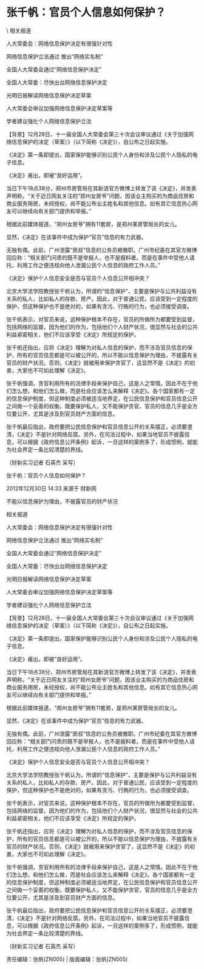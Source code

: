 # 张千帆：官员个人信息如何保护？  





\ 
相关报道

人大常委会：网络信息保护决定有很强针对性

网络信息保护立法通过 推出“网络实名制”

全国人大常委会通过“网络信息保护决定”

全国人大常委：尽快出台网络信息保护决定

光明日报解读网络信息保护决定草案

人大常委会审议加强网络信息保护决定草案等

学者建议强化个人网络信息保护立法

【背景】12月28日，十一届全国人大常委会第三十次会议审议通过《关于加强网络信息保护的决定（草案）》（以下简称《决定》），自公布之日起实施。

《决定》第一条即提出，国家保护能够识别公民个人身份和涉及公民个人隐私的电子信息。

《决定》甫出，即被“良好运用”。

当日下午18点38分，郑州市房管局在其新浪官方微博上转发了该《决定》，并发表声明称，“关于近日网友关注的“郑州女房爷”问题，因该业主购买的为商品住房和商业服务用房，未经授权，尚不能公布业主姓名和其他信息。如有其它信息热心网友可以继续向有关部门提供和举报。”

根据此前媒体报道，“郑州女房爷”拥有11套房，是郑州某房管局长的女儿。

显然，《决定》在该事件中成为保护“官员”信息的有力武器。

无独有偶。此前，广州泄露“房叔”信息的公务员被撤职。广州市纪委在其官方微博回应称：“相关部门问责的既不是举报人，也不是报料者。而是在事件中受他人请托，利用工作之便违规向他人泄漏公民个人信息的政府工作人员。”

《决定》保护个人信息安全是否与官员个人信息公开相冲突？

北京大学法学院教授张千帆认为，所谓的“信息保护”，主要是保护与公共利益没有关系的私人，比如私人的存款、房产。因此，对于普通公民，应该受到一定程度的保护，但这种保护也不是绝对的，如果有贪污、行贿的行为，也必须接受调查。

张千帆表示，对官员来说，这种保护根本不存在，官员的所做所为都要受到监督，包括网络的监督。因为他们的作为，包括他们个人财产状况，很显然与社会的公共利益紧密相关，他们不应该享受《决定》所规定的保护。

张千帆还指出，应将《决定》理解为对私人信息的保护，而不涉及官员信息的保护，所有的官员信息都是可以被公开的，所以不能以信息保护为理由，不披露有关官员的财产状况。否则，《决定》就被用来保护贪官了，这显然不是《决定》的初衷，大家也不可如此理解《决定》。

张千帆强调，贪官利用所有的法律手段来保护自己，这是人之常情。因此不在于他们怎么想，和他们怎么做，而是社会应该怎么来解释《决定》。各个国家都有一定的信息保护制度，但这种制度必须被适当地界定，在公民信息保护和官员信息公开之间做一个妥善的权衡。既要保护私人，又不能保护贪官，官员的信息几乎是全方位要公开，尤其是涉及到官员财产方面的信息。

张千帆最后指出，政府要把公民信息保护和官员信息公开的关系摆正，必须要澄清，《决定》不是针对网络反腐。另外，在司法过程中，如果当地官员不披露信息，可以根据《政府信息公开条例》起诉，一旦这样的案例多了，形成惯例，就能为社会界定一条比较清楚的界线。

（财新实习记者 石英杰 采写）


张千帆：官员个人信息如何保护？

2012年12月30日 14:33 来源于 财新网

不能以信息保护为理由，不披露官员的财产状况

相关报道

人大常委会：网络信息保护决定有很强针对性

网络信息保护立法通过 推出“网络实名制”

全国人大常委会通过“网络信息保护决定”

全国人大常委：尽快出台网络信息保护决定

光明日报解读网络信息保护决定草案

人大常委会审议加强网络信息保护决定草案等

学者建议强化个人网络信息保护立法

【背景】12月28日，十一届全国人大常委会第三十次会议审议通过《关于加强网络信息保护的决定（草案）》（以下简称《决定》），自公布之日起实施。

《决定》第一条即提出，国家保护能够识别公民个人身份和涉及公民个人隐私的电子信息。

《决定》甫出，即被“良好运用”。

当日下午18点38分，郑州市房管局在其新浪官方微博上转发了该《决定》，并发表声明称，“关于近日网友关注的“郑州女房爷”问题，因该业主购买的为商品住房和商业服务用房，未经授权，尚不能公布业主姓名和其他信息。如有其它信息热心网友可以继续向有关部门提供和举报。”

根据此前媒体报道，“郑州女房爷”拥有11套房，是郑州某房管局长的女儿。

显然，《决定》在该事件中成为保护“官员”信息的有力武器。

无独有偶。此前，广州泄露“房叔”信息的公务员被撤职。广州市纪委在其官方微博回应称：“相关部门问责的既不是举报人，也不是报料者。而是在事件中受他人请托，利用工作之便违规向他人泄漏公民个人信息的政府工作人员。”

《决定》保护个人信息安全是否与官员个人信息公开相冲突？

北京大学法学院教授张千帆认为，所谓的“信息保护”，主要是保护与公共利益没有关系的私人，比如私人的存款、房产。因此，对于普通公民，应该受到一定程度的保护，但这种保护也不是绝对的，如果有贪污、行贿的行为，也必须接受调查。

张千帆表示，对官员来说，这种保护根本不存在，官员的所做所为都要受到监督，包括网络的监督。因为他们的作为，包括他们个人财产状况，很显然与社会的公共利益紧密相关，他们不应该享受《决定》所规定的保护。

张千帆还指出，应将《决定》理解为对私人信息的保护，而不涉及官员信息的保护，所有的官员信息都是可以被公开的，所以不能以信息保护为理由，不披露有关官员的财产状况。否则，《决定》就被用来保护贪官了，这显然不是《决定》的初衷，大家也不可如此理解《决定》。

张千帆强调，贪官利用所有的法律手段来保护自己，这是人之常情。因此不在于他们怎么想，和他们怎么做，而是社会应该怎么来解释《决定》。各个国家都有一定的信息保护制度，但这种制度必须被适当地界定，在公民信息保护和官员信息公开之间做一个妥善的权衡。既要保护私人，又不能保护贪官，官员的信息几乎是全方位要公开，尤其是涉及到官员财产方面的信息。

张千帆最后指出，政府要把公民信息保护和官员信息公开的关系摆正，必须要澄清，《决定》不是针对网络反腐。另外，在司法过程中，如果当地官员不披露信息，可以根据《政府信息公开条例》起诉，一旦这样的案例多了，形成惯例，就能为社会界定一条比较清楚的界线。

（财新实习记者 石英杰 采写）



责任编辑：张帆(ZN005) | 版面编辑：张帆(ZN005)